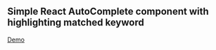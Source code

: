 ## Simple React AutoComplete component with highlighting matched keyword

[Demo](https://qingbao.github.io/react-simple-autocomplete/)
